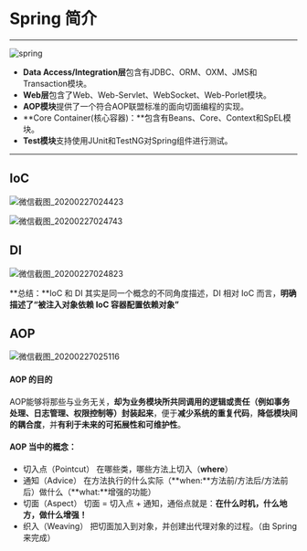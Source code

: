 # Spring 简介

---

![spring](C:\Users\Administrator\Desktop\笔记\Spring\截图\spring.png)

- **Data Access/Integration层**包含有JDBC、ORM、OXM、JMS和Transaction模块。
- **Web层**包含了Web、Web-Servlet、WebSocket、Web-Porlet模块。
- **AOP模块**提供了一个符合AOP联盟标准的面向切面编程的实现。
- **Core Container(核心容器)：**包含有Beans、Core、Context和SpEL模块。
- **Test模块**支持使用JUnit和TestNG对Spring组件进行测试。

---

## IoC



![微信截图_20200227024423](C:\Users\Administrator\Desktop\笔记\Spring\截图\微信截图_20200227024423.png)



![微信截图_20200227024743](C:\Users\Administrator\Desktop\笔记\Spring\截图\微信截图_20200227024743.png)



## DI

![微信截图_20200227024823](C:\Users\Administrator\Desktop\笔记\Spring\截图\微信截图_20200227024823.png)

**总结：**IoC 和 DI 其实是同一个概念的不同角度描述，DI 相对 IoC 而言，**明确描述了“被注入对象依赖 IoC 容器配置依赖对象”**

## AOP

![微信截图_20200227025116](C:\Users\Administrator\Desktop\笔记\Spring\截图\微信截图_20200227025116.png)



#### AOP 的目的

AOP能够将那些与业务无关，**却为业务模块所共同调用的逻辑或责任（例如事务处理、日志管理、权限控制等）封装起来**，便于**减少系统的重复代码**，**降低模块间的耦合度**，并**有利于未来的可拓展性和可维护性**。

#### AOP 当中的概念：

- 切入点（Pointcut）
  在哪些类，哪些方法上切入（**where**）
- 通知（Advice）
  在方法执行的什么实际（**when:**方法前/方法后/方法前后）做什么（**what:**增强的功能）
- 切面（Aspect）
  切面 = 切入点 + 通知，通俗点就是：**在什么时机，什么地方，做什么增强！**
- 织入（Weaving）
  把切面加入到对象，并创建出代理对象的过程。（由 Spring 来完成）